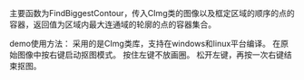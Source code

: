 ﻿主要函数为FindBiggestContour，传入CImg类的图像以及框定区域的顺序的点的容器，返回值为区域内最大连通域的轮廓的点的容器集合。

demo使用方法：
采用的是CImg类库，支持在windows和linux平台编译。
在原始图像中按右键启动抠图模式。
按住左键不放画圈。
松开左键，再按一次右键结束抠图。